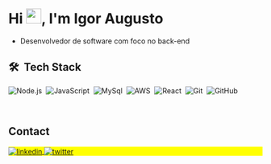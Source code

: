 <h1 align="left">Hi <img src="https://gist.github.com/arunprakashpj/48aa20057048b46c6f9ba9d114a8b76f/raw/69a9d496f651091a509ea8d9913c4aef5c419afb/Hi.gif" height="30px">, I'm Igor Augusto</h1>

- Desenvolvedor de software com foco no back-end

## 🛠 &nbsp;Tech Stack
![Node.js](https://img.shields.io/badge/-Node.js-05122A?style=flat&logo=node.js)&nbsp;
![JavaScript](https://img.shields.io/badge/-JavaScript-05122A?style=flat&logo=javascript)&nbsp;
![MySql](https://img.shields.io/badge/-MySql-05122A?style=flat&logo=mysql&logoColor=white)&nbsp;
![AWS](https://img.shields.io/badge/-AWS-05122A?style=flat)&nbsp;
![React](https://img.shields.io/badge/-React-05122A?style=flat&logo=react)&nbsp;
![Git](https://img.shields.io/badge/-Git-05122A?style=flat&logo=git)&nbsp;
![GitHub](https://img.shields.io/badge/-GitHub-05122A?style=flat&logo=github)&nbsp;

<br>

## Contact

<p align="left" style="background:yellow">
<a href="https://linkedin.com/in/igorasr" target="_blank">
  <img align="center" src="https://img.shields.io/badge/-igorasr-05122A?style=flat&logo=linkedin" alt="linkedin"/>
</a>
<a href="https://twitter.com/igorasr18" target="_blank">
  <img align="center" src="https://img.shields.io/badge/-igorasr18-05122A?style=flat&logo=twitter" alt="twitter"/>  
</a>
</p>
